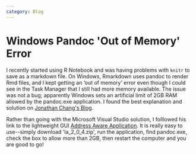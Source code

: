 ```yaml
---
category: Blog
---
```

# Windows Pandoc 'Out of Memory' Error
I recently started using R Notebook and was having problems with `knitr` to save as a markdown file. On Windows, Rmarkdown uses pandoc to render Rmd files, and I kept getting an ‘out of memory’ error even though I could see in the Task Manager that I still had more memory available. The issue was not a bug; apparently Windows sets an artificial limit of 2GB RAM allowed by the pandoc.exe application. I found the best explanation and solution on [Jonathan Chang's Blog](https://jonathanchang.org/blog/fixing-pandoc-out-of-memory-errors-on-windows/).

Rather than going with the Microsoft Visual Studio solution, I folllowed his link to the lightweight GUI [Address Aware Application](https://www.techpowerup.com/forums/threads/large-address-aware.112556/). It is really easy to use--simply download 'la_2_0_4.zip', run the application, find pandoc.exe, check the box to allow more than 2GB, then restart the computer and you are good to go!